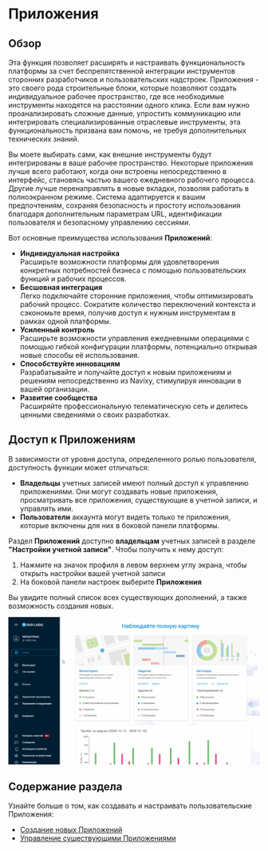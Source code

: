 # Приложения

## **Обзор**

Эта функция позволяет расширять и настраивать функциональность платформы за счет беспрепятственной интеграции инструментов сторонних разработчиков и пользовательских надстроек. Приложения - это своего рода строительные блоки, которые позволяют создать индивидуальное рабочее пространство, где все необходимые инструменты находятся на расстоянии одного клика. Если вам нужно проанализировать сложные данные, упростить коммуникацию или интегрировать специализированные отраслевые инструменты, эта функциональность призвана вам помочь, не требуя дополнительных технических знаний.

Вы моете выбирать сами, как внешние инструменты будут интегрированы в ваше рабочее пространство. Некоторые приложения лучше всего работают, когда они встроены непосредственно в интерфейс, становясь частью вашего ежедневного рабочего процесса. Другие лучше перенаправлять в новые вкладки, позволяя работать в полноэкранном режиме. Система адаптируется к вашим предпочтениям, сохраняя безопасность и простоту использования благодаря дополнительным параметрам URL, идентификации пользователя и безопасному управлению сессиями.

Вот основные преимущества использования **Приложений**:

- **Индивидуальная настройка**  
Расширьте возможности платформы для удовлетворения конкретных потребностей бизнеса с помощью пользовательских функций и рабочих процессов.
- **Бесшовная интеграция**  
Легко подключайте сторонние приложения, чтобы оптимизировать рабочий процесс. Сократите количество переключений контекста и сэкономьте время, получив доступ к нужным инструментам в рамках одной платформы.
- **Усиленный контроль**  
Расширьте возможности управления ежедневными операциями с помощью гибкой конфигурации платформы, потенциально открывая новые способы её использования.
- **Способствуйте инновациям**  
Разрабатывайте и получайте доступ к новым приложениям и решениям непосредственно из Navixy, стимулируя инновации в вашей организации.
- **Развитие сообщества**  
Расширяйте профессиональную телематическую сеть и делитесь ценными сведениями о своих разработках.

## **Доступ к Приложениям**

В зависимости от уровня доступа, определенного ролью пользователя, доступность функции может отличаться:

- **Владельцы** учетных записей имеют полный доступ к управлению приложениями. Они могут создавать новые приложения, просматривать все приложения, существующие в учетной записи, и управлять ими.
- **Пользователи** аккаунта могут видеть только те приложения, которые включены для них в боковой панели платформы.

Раздел **Приложений** доступно **владельцам** учетных записей в разделе **"Настройки учетной записи"**. Чтобы получить к нему доступ:

1. Нажмите на значок профиля в левом верхнем углу экрана, чтобы открыть настройки вашей учетной записи
2. На боковой панели настроек выберите **Приложения**

Вы увидите полный список всех существующих дополнений, а также возможность создания новых.

![User_Apps_Navigation_RU.gif](attachments/User_Apps_Navigation_RU.gif)

## **Содержание раздела**

Узнайте больше о том, как создавать и настраивать пользовательские Приложения:

- [Создание новых Приложений](./page-9ce52c1d-751e-46e3-bc77-337fb9a61120/page-1e9f6c23-fe89-46e7-ac8f-a39f61375d9c.md)
- [Управление существующими Приложениями](./page-34caa213-5257-4ad8-a74b-503393fd8918/page-98f512d7-bc57-467f-b8d0-370deadddd73.md)